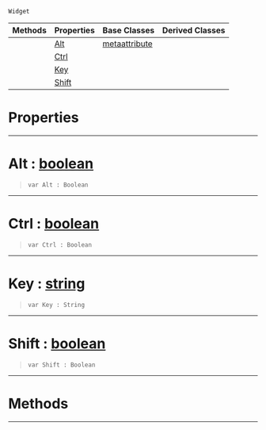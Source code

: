  `Widget`

|Methods|Properties|Base Classes|Derived Classes|
|---|---|---|---|
| |[ Alt](https://plasmaengine.github.io/PlasmaDocs/Plasma1/C++/code_reference/class_reference/metascriptshortcutattribute.md#alt-plasma-engine-document)|[metaattribute](https://plasmaengine.github.io/PlasmaDocs/Plasma1/C++/code_reference/class_reference/metaattribute.md)| |
| |[ Ctrl](https://plasmaengine.github.io/PlasmaDocs/Plasma1/C++/code_reference/class_reference/metascriptshortcutattribute.md#ctrl-plasma-engine-documen)| | |
| |[ Key](https://plasmaengine.github.io/PlasmaDocs/Plasma1/C++/code_reference/class_reference/metascriptshortcutattribute.md#key-plasma-engine-document)| | |
| |[ Shift](https://plasmaengine.github.io/PlasmaDocs/Plasma1/C++/code_reference/class_reference/metascriptshortcutattribute.md#shift-plasma-engine-docume)| | |


 #  Properties


---  
 #  Alt : [boolean](https://plasmaengine.github.io/PlasmaDocs/Plasma1/C++/code_reference/lightning_base_types/boolean.md)

> 
> ``` lang=cpp, name=Lightning
> var Alt : Boolean


---  
 #  Ctrl : [boolean](https://plasmaengine.github.io/PlasmaDocs/Plasma1/C++/code_reference/lightning_base_types/boolean.md)

> 
> ``` lang=cpp, name=Lightning
> var Ctrl : Boolean


---  
 #  Key : [string](https://plasmaengine.github.io/PlasmaDocs/Plasma1/C++/code_reference/lightning_base_types/string.md)

> 
> ``` lang=cpp, name=Lightning
> var Key : String


---  
 #  Shift : [boolean](https://plasmaengine.github.io/PlasmaDocs/Plasma1/C++/code_reference/lightning_base_types/boolean.md)

> 
> ``` lang=cpp, name=Lightning
> var Shift : Boolean


---  
 #  Methods


---  
 

 